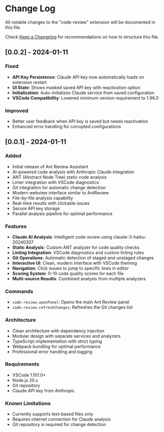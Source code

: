 # Change Log

All notable changes to the "code-review" extension will be documented in this file.

Check [Keep a Changelog](http://keepachangelog.com/) for recommendations on how to structure this file.

## [0.0.2] - 2024-01-11

### Fixed

- **API Key Persistence**: Claude API key now automatically loads on extension restart
- **UI State**: Shows masked saved API key with reactivation option
- **Initialization**: Auto-initializes Claude service from saved configuration
- **VSCode Compatibility**: Lowered minimum version requirement to 1.96.0

### Improved

- Better user feedback when API key is saved but needs reactivation
- Enhanced error handling for corrupted configurations

## [0.0.1] - 2024-01-11

### Added

- Initial release of Ant Review Assistant
- AI-powered code analysis with Anthropic Claude integration
- ANT (Abstract Node Tree) static code analysis
- Linter integration with VSCode diagnostics
- Git integration for automatic change detection
- Modern webview interface similar to AntReview
- File-by-file analysis capability
- Real-time results with clickable issues
- Secure API key storage
- Parallel analysis pipeline for optimal performance

### Features

- **Claude AI Analysis**: Intelligent code review using claude-3-haiku-20240307
- **Static Analysis**: Custom ANT analyzer for code quality checks
- **Linting Integration**: VSCode diagnostics and custom linting rules
- **Git Operations**: Automatic detection of staged and unstaged changes
- **Interactive UI**: Clean, modern interface with VSCode theming
- **Navigation**: Click issues to jump to specific lines in editor
- **Scoring System**: 0-10 code quality scores for each file
- **Multi-source Results**: Combined analysis from multiple analyzers

### Commands

- `code-review.openPanel`: Opens the main Ant Review panel
- `code-review.refreshChanges`: Refreshes the Git changes list

### Architecture

- Clean architecture with dependency injection
- Modular design with separate services and analyzers
- TypeScript implementation with strict typing
- Webpack bundling for optimal performance
- Professional error handling and logging

### Requirements

- VSCode 1.101.0+
- Node.js 20.x
- Git repository
- Claude API key from Anthropic

### Known Limitations

- Currently supports text-based files only
- Requires internet connection for Claude analysis
- Git repository is required for change detection

